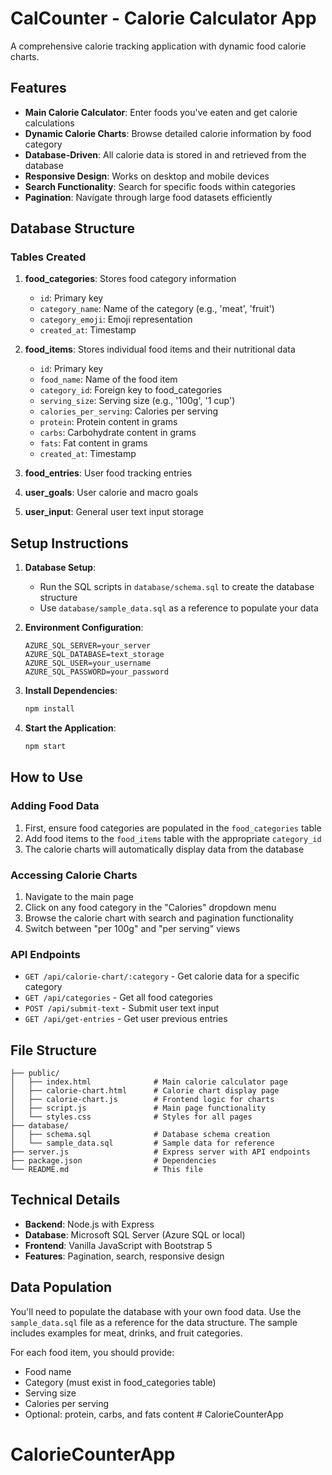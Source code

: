 # CalCounter - Calorie Calculator App

A comprehensive calorie tracking application with dynamic food calorie charts.

## Features

- **Main Calorie Calculator**: Enter foods you've eaten and get calorie calculations
- **Dynamic Calorie Charts**: Browse detailed calorie information by food category
- **Database-Driven**: All calorie data is stored in and retrieved from the database
- **Responsive Design**: Works on desktop and mobile devices
- **Search Functionality**: Search for specific foods within categories
- **Pagination**: Navigate through large food datasets efficiently

## Database Structure

### Tables Created

1. **food_categories**: Stores food category information
   - `id`: Primary key
   - `category_name`: Name of the category (e.g., 'meat', 'fruit')
   - `category_emoji`: Emoji representation
   - `created_at`: Timestamp

2. **food_items**: Stores individual food items and their nutritional data
   - `id`: Primary key
   - `food_name`: Name of the food item
   - `category_id`: Foreign key to food_categories
   - `serving_size`: Serving size (e.g., '100g', '1 cup')
   - `calories_per_serving`: Calories per serving
   - `protein`: Protein content in grams
   - `carbs`: Carbohydrate content in grams
   - `fats`: Fat content in grams
   - `created_at`: Timestamp

3. **food_entries**: User food tracking entries
4. **user_goals**: User calorie and macro goals
5. **user_input**: General user text input storage

## Setup Instructions

1. **Database Setup**:
   - Run the SQL scripts in `database/schema.sql` to create the database structure
   - Use `database/sample_data.sql` as a reference to populate your data

2. **Environment Configuration**:
   ```
   AZURE_SQL_SERVER=your_server
   AZURE_SQL_DATABASE=text_storage
   AZURE_SQL_USER=your_username
   AZURE_SQL_PASSWORD=your_password
   ```

3. **Install Dependencies**:
   ```bash
   npm install
   ```

4. **Start the Application**:
   ```bash
   npm start
   ```

## How to Use

### Adding Food Data

1. First, ensure food categories are populated in the `food_categories` table
2. Add food items to the `food_items` table with the appropriate `category_id`
3. The calorie charts will automatically display data from the database

### Accessing Calorie Charts

1. Navigate to the main page
2. Click on any food category in the "Calories" dropdown menu
3. Browse the calorie chart with search and pagination functionality
4. Switch between "per 100g" and "per serving" views

### API Endpoints

- `GET /api/calorie-chart/:category` - Get calorie data for a specific category
- `GET /api/categories` - Get all food categories
- `POST /api/submit-text` - Submit user text input
- `GET /api/get-entries` - Get user previous entries

## File Structure

```
├── public/
│   ├── index.html              # Main calorie calculator page
│   ├── calorie-chart.html      # Calorie chart display page
│   ├── calorie-chart.js        # Frontend logic for charts
│   ├── script.js               # Main page functionality
│   └── styles.css              # Styles for all pages
├── database/
│   ├── schema.sql              # Database schema creation
│   └── sample_data.sql         # Sample data for reference
├── server.js                   # Express server with API endpoints
├── package.json                # Dependencies
└── README.md                   # This file
```

## Technical Details

- **Backend**: Node.js with Express
- **Database**: Microsoft SQL Server (Azure SQL or local)
- **Frontend**: Vanilla JavaScript with Bootstrap 5
- **Features**: Pagination, search, responsive design

## Data Population

You'll need to populate the database with your own food data. Use the `sample_data.sql` file as a reference for the data structure. The sample includes examples for meat, drinks, and fruit categories.

For each food item, you should provide:
- Food name
- Category (must exist in food_categories table)
- Serving size
- Calories per serving
- Optional: protein, carbs, and fats content # CalorieCounterApp
# CalorieCounterApp
